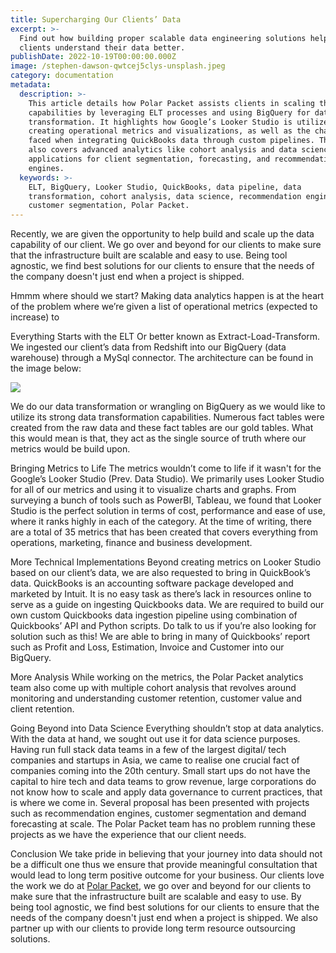 ```yaml
---
title: Supercharging Our Clients’ Data
excerpt: >-
  Find out how building proper scalable data engineering solutions help our
  clients understand their data better.
publishDate: 2022-10-19T00:00:00.000Z
image: /stephen-dawson-qwtcej5clys-unsplash.jpeg
category: documentation
metadata:
  description: >-
    This article details how Polar Packet assists clients in scaling their data
    capabilities by leveraging ELT processes and using BigQuery for data
    transformation. It highlights how Google’s Looker Studio is utilized for
    creating operational metrics and visualizations, as well as the challenges
    faced when integrating QuickBooks data through custom pipelines. The article
    also covers advanced analytics like cohort analysis and data science
    applications for client segmentation, forecasting, and recommendation
    engines.
  keywords: >-
    ELT, BigQuery, Looker Studio, QuickBooks, data pipeline, data
    transformation, cohort analysis, data science, recommendation engine,
    customer segmentation, Polar Packet.
---
```


Recently, we are given the opportunity to help build and scale up the data capability of our client. We go over and beyond for our clients to make sure that the infrastructure built are scalable and easy to use. Being tool agnostic, we find best solutions for our clients to ensure that the needs of the company doesn't just end when a project is shipped.

Hmmm where should we start?
Making data analytics happen is at the heart of the problem where we’re given a list of operational metrics (expected to increase) to

Everything Starts with the ELT
Or better known as Extract-Load-Transform. We ingested our client’s data from Redshift into our BigQuery (data warehouse) through a MySql connector.
The architecture can be found in the image below:

![](/db-connection-2x.png)

We do our data transformation or wrangling on BigQuery as we would like to utilize its strong data transformation capabilities. Numerous fact tables were created from the raw data and these fact tables are our gold tables. What this would mean is that, they act as the single source of truth where our metrics would be build upon.

Bringing Metrics to Life
The metrics wouldn’t come to life if it wasn't for the Google’s Looker Studio (Prev. Data Studio). We primarily uses Looker Studio for all of our metrics and using it to visualize charts and graphs. From surveying a bunch of tools such as PowerBI, Tableau, we found that Looker Studio is the perfect solution in terms of cost, performance and ease of use, where it ranks highly in each of the category.
At the time of writing, there are a total of 35 metrics that has been created that covers everything from operations, marketing, finance and business development.

More Technical Implementations
Beyond creating metrics on Looker Studio based on our client’s data, we are also requested to bring in QuickBook’s data. QuickBooks is an accounting software package developed and marketed by Intuit.
It is no easy task as there’s lack in resources online to serve as a guide on ingesting Quickbooks data. We are required to build our own custom Quickbooks data ingestion pipeline using combination of Quickbooks’ API and Python scripts. Do talk to us if you’re also looking for solution such as this!
We are able to bring in many of Quickbooks’ report such as Profit and Loss, Estimation, Invoice and Customer into our BigQuery.

More Analysis
While working on the metrics, the Polar Packet analytics team also come up with multiple cohort analysis that revolves around monitoring and understanding customer retention, customer value and client retention.

Going Beyond into Data Science
Everything shouldn’t stop at data analytics. With the data at hand, we sought out use it for data science purposes. Having run full stack data teams in a few of the largest digital/ tech companies and startups in Asia, we came to realise one crucial fact of companies coming into the 20th century. Small start ups do not have the capital to hire tech and data teams to grow revenue, large corporations do not know how to scale and apply data governance to current practices, that is where we come in.
Several proposal has been presented with projects such as recommendation engines, customer segmentation and demand forecasting at scale. The Polar Packet team has no problem running these projects as we have the experience that our client needs.

Conclusion
We take pride in believing that your journey into data should not be a difficult one thus we ensure that provide meaningful consultation that would lead to long term positive outcome for your business. Our clients love the work we do at [Polar Packet](https://polarpacket.com), we go over and beyond for our clients to make sure that the infrastructure built are scalable and easy to use. By being tool agnostic, we find best solutions for our clients to ensure that the needs of the company doesn't just end when a project is shipped. We also partner up with our clients to provide long term resource outsourcing solutions.
